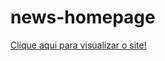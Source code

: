# news-homepage

<a href="https://thaliagama.github.io/news-homepage/"> Clique aqui para visualizar o site!</a>

